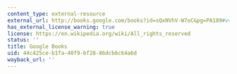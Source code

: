 ```yaml
---
content_type: external-resource
external_url: http://books.google.com/books?id=sQxNVhV-W7oC&pg=PA189#v=onepage
has_external_license_warning: true
license: https://en.wikipedia.org/wiki/All_rights_reserved
status: ''
title: Google Books
uid: 44c425ce-b1fa-40f9-bf28-86dcb6c64a6d
wayback_url: ''
---
```

